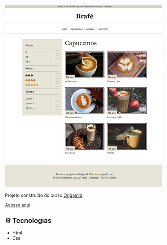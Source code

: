 

![preview](/img/rafaluckk.github.io_brafe-puro_.png)


Projeto construído do curso <a href="https://www.origamid.com/">Origamid</a>

<a href="https://rafaluckk.github.io/brafe-puro/">Acesse aqui</a>


## ⚙ Tecnologias

- Html
- Css


